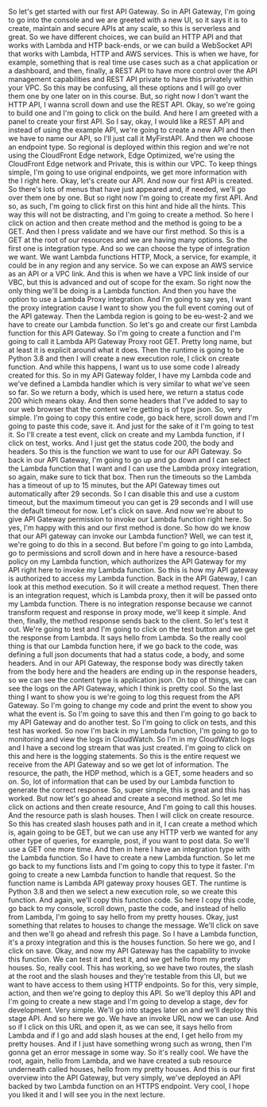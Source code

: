 
<v Lecturer>So let's get started</v>
with our first API Gateway.
So in API Gateway, I'm going to go into the console
and we are greeted with a new UI,
so it says it is to create, maintain and secure APIs
at any scale, so this is serverless and great.
So we have different choices, we can build an HTTP API
and that works with Lambda and HTP back-ends,
or we can build a WebSocket API
that works with Lambda, HTTP and AWS services.
This is when we have, for example,
something that is real time use cases
such as a chat application or a dashboard,
and then, finally, a REST API
to have more control over the API management capabilities
and REST API private to have this privately within your VPC.
So this may be confusing, all these options
and I will go over them one by one later on in this course.
But, so right now I don't want the HTTP API,
I wanna scroll down and use the REST API.
Okay, so we're going to build one
and I'm going to click on the build.
And here I am greeted with a panel to create your first API.
So I say, okay, I would like a REST API
and instead of using the example API,
we're going to create a new API
and then we have to name our API,
so I'll just call it MyFirstAPI.
And then we choose an endpoint type.
So regional is deployed within this region
and we're not using the CloudFront Edge network,
Edge Optimized, we're using the CloudFront Edge network
and Private, this is within our VPC.
To keep things simple, I'm going to use original endpoints,
we get more information with the I right here.
Okay, let's create our API.
And now our first API is created.
So there's lots of menus that have just appeared
and, if needed, we'll go over them one by one.
But so right now I'm going to create my first API.
And so, as such, I'm going to click first on this hint
and hide all the hints.
This way this will not be distracting,
and I'm going to create a method.
So here I click on action and then create method
and the method is going to be a GET.
And then I press validate and we have our first method.
So this is a GET at the root of our resources
and we are having many options.
So the first one is integration type.
And so we can choose the type of integration we want.
We want Lambda functions HTTP, Mock, a service, for example,
it could be in any region and any service.
So we can expose an AWS service as an API or a VPC link.
And this is when we have a VPC link inside of our VBC,
but this is advanced and out of scope for the exam.
So right now the only thing we'll be doing
is a Lambda function.
And then you have the option to use
a Lambda Proxy integration.
And I'm going to say yes, I want the proxy integration
cause I want to show you the full event
coming out of the API gateway.
Then the Lambda region is going to be eu-west-2
and we have to create our Lambda function.
So let's go and create our first Lambda function
for this API Gateway.
So I'm going to create a function
and I'm going to call it Lambda API Gateway Proxy root GET.
Pretty long name, but at least it is explicit
around what it does.
Then the runtime is going to be Python 3.8
and then I will create a new execution role,
I click on create function.
And while this happens,
I want us to use some code I already created for this.
So in my API Gateway folder, I have my Lambda code
and we've defined a Lambda handler
which is very similar to what we've seen so far.
So we return a body, which is used here,
we return a status code 200 which means okay.
And then some headers that I've added
to say to our web browser
that the content we're getting is of type json.
So, very simple.
I'm going to copy this entire code, go back here,
scroll down and I'm going to paste this code, save it.
And just for the sake of it I'm going to test it.
So I'll create a test event, click on create
and my Lambda function, if I click on test, works.
And I just get the status code 200, the body and headers.
So this is the function we want to use for our API Gateway.
So back in our API Gateway, I'm going to go up and go down
and I can select the Lambda function that I want
and I can use the Lambda proxy integration,
so again, make sure to tick that box.
Then run the timeouts so the Lambda has a timeout
of up to 15 minutes, but the API Gateway
times out automatically after 29 seconds.
So I can disable this and use a custom timeout,
but the maximum timeout you can get is 29 seconds
and I will use the default timeout for now.
Let's click on save.
And now we're about to give API Gateway
permission to invoke our Lambda function right here.
So yes, I'm happy with this
and our first method is done.
So how do we know that our API gateway
can invoke our Lambda function?
Well, we can test it, we're going to do this in a second.
But before I'm going to go into Lambda, go to permissions
and scroll down and in here have a resource-based policy
on my Lambda function, which authorizes the API Gateway
for my API right here to invoke my Lambda function.
So this is how my API gateway is authorized
to access my Lambda function.
Back in the API Gateway,
I can look at this method execution.
So it will create a method request.
Then there is an integration request, which is Lambda proxy,
then it will be passed onto my Lambda function.
There is no integration response because
we cannot transform request and response in proxy mode,
we'll keep it simple.
And then, finally, the method response
sends back to the client.
So let's test it out.
We're going to test
and I'm going to click on the test button
and we get the response from Lambda.
It says hello from Lambda.
So the really cool thing is that our Lambda function here,
if we go back to the code,
was defining a full json documents
that had a status code, a body, and some headers.
And in our API Gateway, the response body was directly taken
from the body here and the headers are ending up
in the response headers,
so we can see the content type is application json.
On top of things, we can see the logs on the API Gateway,
which I think is pretty cool.
So the last thing I want to show you is
we're going to log this request from the API Gateway.
So I'm going to change my code and print the event
to show you what the event is.
So I'm going to save this and then I'm going to go back
to my API Gateway and do another test.
So I'm going to click on tests, and this test has worked.
So now I'm back in my Lambda function,
I'm going to go to monitoring
and view the logs in CloudWatch.
So I'm in my CloudWatch logs
and I have a second log stream that was just created.
I'm going to click on this
and here is the logging statements.
So this is the entire request we receive
from the API Gateway and so we get lot of information.
The resource, the path, the HDP method,
which is a GET, some headers and so on.
So, lot of information that can be used
by our Lambda function to generate the correct response.
So, super simple, this is great and this has worked.
But now let's go ahead and create a second method.
So let me click on actions and then create resource,
And I'm going to call this houses.
And the resource path is slash houses.
Then I will click on create resource.
So this has created slash houses path and in it,
I can create a method which is, again going to be GET,
but we can use any HTTP verb we wanted
for any other type of queries, for example,
post, if you want to post data.
So we'll use a GET one more time.
And then in here I have an integration type
with the Lambda function.
So I have to create a new Lambda function.
So let me go back to my functions lists
and I'm going to copy this to type it faster.
I'm going to create a new Lambda function
to handle that request.
So the function name is Lambda API gateway proxy houses GET.
The runtime is Python 3.8 and then we select
a new execution role, so we create this function.
And again, we'll copy this function code.
So here I copy this code, go back to my console,
scroll down, paste the code,
and instead of hello from Lambda,
I'm going to say hello from my pretty houses.
Okay, just something that relates to houses
to change the message.
We'll click on save and then
we'll go ahead and refresh this page.
So I have a Lambda function,
it's a proxy integration and this is the houses function.
So here we go,
and I click on save.
Okay, and now my API Gateway
has the capability to invoke this function.
We can test it and test it,
and we get hello from my pretty houses.
So, really cool.
This has working, so we have two routes,
the slash at the root and the slash houses
and they're testable from this UI,
but we want to have access to them using HTTP endpoints.
So for this, very simple, action,
and then we're going to deploy this API.
So we'll deploy this API and I'm going to create a new stage
and I'm going to develop a stage, dev for development.
Very simple.
We'll go into stages later on
and we'll deploy this stage API.
And so here we go.
We have an invoke URL now we can use.
And so if I click on this URL and open it,
as we can see, it says hello from Lambda
and if I go and add slash houses at the end,
I get hello from my pretty houses.
And if I just have something wrong such as wrong,
then I'm gonna get an error message in some way.
So it's really cool.
We have the root, again, hello from Lambda,
and we have created a sub resource underneath
called houses, hello from my pretty houses.
And this is our first overview into the API Gateway,
but very simply, we've deployed an API
backed by two Lambda function on an HTTPS endpoint.
Very cool, I hope you liked it
and I will see you in the next lecture.